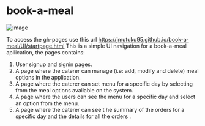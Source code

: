 # book-a-meal
![image](https://user-images.githubusercontent.com/28805113/39232293-83a1e494-4875-11e8-8d5a-41a11ce5e6df.png)

To access the gh-pages use this url https://jmutuku95.github.io/book-a-meal/UI/startpage.html 
This is a simple UI navigation for a book-a-meal apllication, the pages contains:
1. User signup and signin pages.
2. A page where the caterer can manage (i.e: add, modify and delete) meal options in the application.
3. A page where the caterer can set menu for a specific day by selecting from the meal options available on the system.
4. A page where the users can see the menu for a specific day and select an option from the menu.
5.  A page where the caterer can see t he summary of the orders for a specific day and the details for all the orders .
